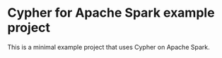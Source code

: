 # Cypher for Apache Spark example project
This is a minimal example project that uses Cypher on Apache Spark.
